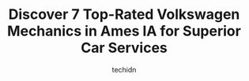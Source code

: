 ---
layout: ampstory
image: https://images.unsplash.com/photo-1571224237891-bfb45fcf0920?ixlib=rb-4.0.3&ixid=MnwxMjA3fDB8MHxwaG90by1wYWdlfHx8fGVufDB8fHx8&auto=format&fit=crop&w=640&h=853&q=80
author: techidn
featured: false
description: Trust your vehicles maintenance and repairs to the 7 best Volkswagen Mechanic in Ames IA, USA. With their extensive experience, cutting-edge technology, and commitment to customer satisfact
title: Discover 7 Top-Rated Volkswagen Mechanics in Ames IA for Superior Car Services
cover:
   title: Discover 7 Top-Rated Volkswagen Mechanics in Ames IA for Superior Car Services
   subtitle: Rickpate
   background: https://images.unsplash.com/photo-1571224237891-bfb45fcf0920?ixlib=rb-4.0.3&ixid=MnwxMjA3fDB8MHxwaG90by1wYWdlfHx8fGVufDB8fHx8&auto=format&fit=crop&w=640&h=853&q=80

pages: 
 - layout: thirds
   top: <h1>#1 Car-X Tire & Auto</h1>
   bottom: "<p>By far one of the best experiences Ive had going to any auto shop. They were quick to get back to me on my appointment request and worked with me to find a time that I</p>"
   background: https://www.knot35.com/toplist/wp-content/uploads/2023/06/best-volkswagen-mechanic-1-in-ames-ia-1685836936.jpeg
   backgroundblur: true
 - layout: thirds
   top: <h1>#2 Rons Auto Repair Center</h1>
   bottom: "<p>2310 SE 5th St, Ames, IA 50010, United States</p>"
   background: https://www.knot35.com/toplist/wp-content/uploads/2023/06/best-volkswagen-mechanic-2-in-ames-ia-1685836936.jpeg
   cta:
      link: https://www.knot35.com/toplist/discover-7-top-rated-volkswagen-mechanics-in-ames-ia-for-superior-car-services/
      text: Discover 7 Top-Rated Volkswagen Mechanics in Ames IA for Superior Car Services
 - layout: thirds
   top: <h1>#3 Jerry Carney & Sons, Inc.</h1>
   bottom: "<p>1816 SE 5th St, Ames, IA 50010, United States</p>"
   background: https://www.knot35.com/toplist/wp-content/uploads/2023/06/best-volkswagen-mechanic-3-in-ames-ia-1685836937.jpeg
   cta:
      link: https://www.knot35.com/toplist/discover-7-top-rated-volkswagen-mechanics-in-ames-ia-for-superior-car-services/
      text: Discover 7 Top-Rated Volkswagen Mechanics in Ames IA for Superior Car Services
 - layout: thirds
   top: <h1>#4 En-Tire Car Care</h1>
   bottom: "<p>118 SE 5th St, Ames, IA 50010, United States</p>"
   background: https://images.unsplash.com/photo-1599422314077-f4dfdaa4cd09?ixlib=rb-4.0.3&ixid=MnwxMjA3fDB8MHxwaG90by1wYWdlfHx8fGVufDB8fHx8&auto=format&fit=crop&w=640&h=853&q=80
   cta:
      link: https://www.knot35.com/toplist/discover-7-top-rated-volkswagen-mechanics-in-ames-ia-for-superior-car-services/
      text: Discover 7 Top-Rated Volkswagen Mechanics in Ames IA for Superior Car Services
 - layout: thirds
   top: <h1>#5 Eastman Auto Care</h1>
   bottom: "<p>305 6th St, Ames, IA 50010, United States</p>"
   background: https://images.unsplash.com/photo-1522441815192-d9f04eb0615c?ixlib=rb-4.0.3&ixid=MnwxMjA3fDB8MHxwaG90by1wYWdlfHx8fGVufDB8fHx8&auto=format&fit=crop&w=640&h=853&q=80
   cta:
      link: https://www.knot35.com/toplist/discover-7-top-rated-volkswagen-mechanics-in-ames-ia-for-superior-car-services/
      text: Discover 7 Top-Rated Volkswagen Mechanics in Ames IA for Superior Car Services
 - layout: thirds
   top: <h1>#6 Wheelocks Auto Service</h1>
   bottom: "<p>620 E Lincoln Wy, Ames, IA 50010, United States</p>"
   background: https://images.unsplash.com/photo-1549241520-425e3dfc01cb?ixlib=rb-4.0.3&ixid=MnwxMjA3fDB8MHxwaG90by1wYWdlfHx8fGVufDB8fHx8&auto=format&fit=crop&w=640&h=853&q=80
   cta:
      link: https://www.knot35.com/toplist/discover-7-top-rated-volkswagen-mechanics-in-ames-ia-for-superior-car-services/
      text: Discover 7 Top-Rated Volkswagen Mechanics in Ames IA for Superior Car Services
 - layout: thirds
   top: <h1>#7 Fix It Auto Repair</h1>
   bottom: "<p>129 S Borne Ave, Ames, IA 50010, United States</p>"
   background: https://images.unsplash.com/photo-1602536052359-ef94c21c5948?ixlib=rb-4.0.3&ixid=MnwxMjA3fDB8MHxwaG90by1wYWdlfHx8fGVufDB8fHx8&auto=format&fit=crop&w=640&h=853&q=80
   cta:
      link: https://www.knot35.com/toplist/discover-7-top-rated-volkswagen-mechanics-in-ames-ia-for-superior-car-services/
      text: Discover 7 Top-Rated Volkswagen Mechanics in Ames IA for Superior Car Services
 - layout: thirds
   middle: Continue reading...
   background: https://images.unsplash.com/photo-1533998839656-76f5e4b2bccb?ixlib=rb-4.0.3&ixid=MnwxMjA3fDB8MHxwaG90by1wYWdlfHx8fGVufDB8fHx8&auto=format&fit=crop&w=640&h=853&q=80
   cta:
      link: https://www.knot35.com/toplist/discover-7-top-rated-volkswagen-mechanics-in-ames-ia-for-superior-car-services/
      text: Discover 7 Top-Rated Volkswagen Mechanics in Ames IA for Superior Car Services
      
---